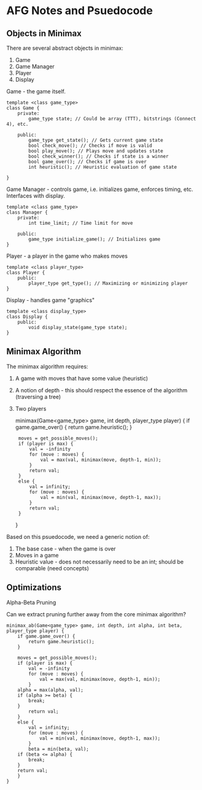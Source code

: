 # AFG Notes and Psuedocode

## Objects in Minimax

There are several abstract objects in minimax:
1. Game
2. Game Manager
3. Player
4. Display

Game - the game itself. 

    template <class game_type>
    class Game {
        private:
            game_type state; // Could be array (TTT), bitstrings (Connect 4), etc.
    
        public:
            game_type get_state(); // Gets current game state
            bool check_move(); // Checks if move is valid
            bool play_move(); // Plays move and updates state
            bool check_winner(); // Checks if state is a winner
            bool game_over(); // Checks if game is over
            int heuristic(); // Heuristic evaluation of game state
            
    }

Game Manager - controls game, i.e. initializes game, enforces timing, etc. Interfaces with display.

    template <class game_type>
    class Manager {
        private:
            int time_limit; // Time limit for move
        
        public:
            game_type initialize_game(); // Initializes game		 
    }

Player - a player in the game who makes moves

    template <class player_type>
    class Player {
        public:
            player_type get_type(); // Maximizing or minimizing player
    }


Display - handles game "graphics"

    template <class display_type>
    class Display {
        public:
            void display_state(game_type state);
    }


## Minimax Algorithm

The minimax algorithm requires:
1. A game with moves that have some value (heuristic)
2. A notion of depth - this should respect the essence of the algorithm (traversing a tree)
3. Two players


    minimax(Game<game_type> game, int depth, player_type player) {
        if game.game_over() { 
            return game.heuristic();
        }
        
        moves = get_possible_moves(); 
        if (player is max) {
            val = -infinity
            for (move : moves) {
                val = max(val, minimax(move, depth-1, min));
            }
            return val;
        }		
        else {
            val = infinity;
            for (move : moves) {
                val = min(val, minimax(move, depth-1, max));
            }
            return val;
        }
    }


Based on this psuedocode, we need a generic notion of:
1. The base case - when the game is over
2. Moves in a game
3. Heuristic value - does not necessarily need to be an int; should be comparable (need concepts)

## Optimizations

Alpha-Beta Pruning

Can we extract pruning further away from the core minimax algorithm?


    minimax_ab(Game<game_type> game, int depth, int alpha, int beta, player_type player) {
        if game.game_over() { 
            return game.heuristic();
        }
        
        moves = get_possible_moves(); 
        if (player is max) {
            val = -infinity
            for (move : moves) {
                val = max(val, minimax(move, depth-1, min));
            }
	    alpha = max(alpha, val);
 	    if (alpha >= beta) {
	        break;
	    }
            return val;
        }		
        else {
            val = infinity;
            for (move : moves) {
                val = min(val, minimax(move, depth-1, max));
            }
            beta = min(beta, val);
	    if (beta <= alpha) {
	        break;
	    }
	    return val;
        }
    }
